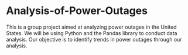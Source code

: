 # Analysis-of-Power-Outages
This is a group project aimed at analyzing power outages in the United States. We will be using Python and the Pandas library to conduct data analysis.
Our objective is to identify trends in power outages through our analysis.
